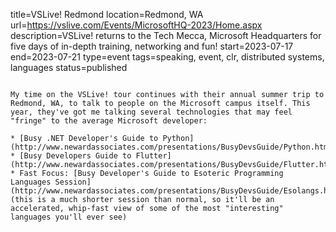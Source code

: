 title=VSLive! Redmond
location=Redmond, WA
url=https://vslive.com/Events/MicrosoftHQ-2023/Home.aspx
description=VSLive! returns to the Tech Mecca, Microsoft Headquarters for five days of in-depth training, networking and fun!
start=2023-07-17
end=2023-07-21
type=event
tags=speaking, event, clr, distributed systems, languages
status=published
~~~~~~

My time on the VSLive! tour continues with their annual summer trip to Redmond, WA, to talk to people on the Microsoft campus itself. This year, they've got me talking several technologies that may feel "fringe" to the average Microsoft developer:

* [Busy .NET Developer's Guide to Python](http://www.newardassociates.com/presentations/BusyDevsGuide/Python.html)
* [Busy Developers Guide to Flutter](http://www.newardassociates.com/presentations/BusyDevsGuide/Flutter.html)
* Fast Focus: [Busy Developer's Guide to Esoteric Programming Languages Session](http://www.newardassociates.com/presentations/BusyDevsGuide/Esolangs.html) (this is a much shorter session than normal, so it'll be an accelerated, whip-fast view of some of the most "interesting" languages you'll ever see)
